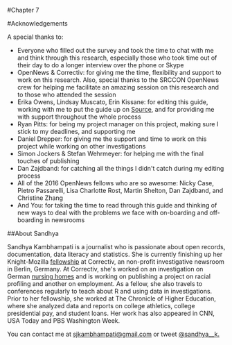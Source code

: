 #Chapter 7 

#Acknowledgements

A special thanks to: 

- Everyone who filled out the survey and took the time to chat with me and think through this research, especially those who took time out of their day to do a longer interview over the phone or Skype
- OpenNews & Correctiv: for giving me the time, flexibility and support to work on this research. Also, special thanks to the SRCCON OpenNews crew for helping me facilitate an amazing session on this research and to those who attended the session
- Erika Owens, Lindsay Muscato, Erin Kissane: for editing this guide, working with me to put the guide up on [Source,](https://source.opennews.org/en-US/articles/what-i-learned-researching-newsroom-onboarding-and/) and for providing me with support throughout the whole process
- Ryan Pitts: for being my project manager on this project, making sure I stick to my deadlines, and supporting me
- Daniel Drepper: for giving me the support and time to work on this project while working on other investigations
- Simon Jockers & Stefan Wehrmeyer: for helping me with the final touches of publishing
- Dan Zajdband: for catching all the things I didn't catch during my editing process
- All of the 2016 OpenNews fellows who are so awesome: Nicky Case, Pietro Passarelli, Lisa Charlotte Rost, Martin Shelton, Dan Zajdband, and Christine Zhang
- And You: for taking the time to read through this guide and thinking of new ways to deal with the problems we face with on-boarding and off-boarding in newsrooms


##About Sandhya 

Sandhya Kambhampati is a journalist who is passionate about open records, documentation, data literacy and statistics. She is currently finishing up her Knight-Mozilla [fellowship](https://opennews.org/what/fellowships/2016meet/) at Correctiv, an non-profit investigative newsroom in Berlin, Germany. At Correctiv, she's worked on an investigation on German [nursing homes](https://correctiv.org/recherchen/pflege/) and is working on publishing a project on racial profiling and another on employment. As a fellow, she also travels to conferences regularly to teach about R and using data in investigations. Prior to her fellowship, she worked at The Chronicle of Higher Education, where she analyzed data and reports on college athletics, college presidential pay, and student loans. Her work has also appeared in CNN, USA Today and PBS Washington Week.

You can contact me at sjkambhampati@gmail.com or tweet [@sandhya__k.](https://twitter.com/sandhya__k)